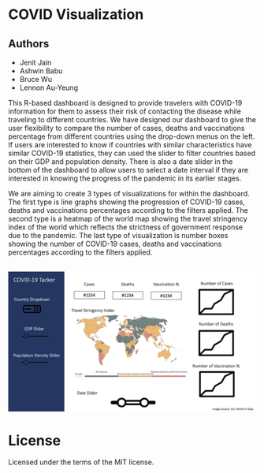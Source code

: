 # COVID Visualization

## Authors

- Jenit Jain
- Ashwin Babu
- Bruce Wu
- Lennon Au-Yeung

This R-based dashboard is designed to provide travelers with COVID-19 information for them to assess their risk of contacting the disease while traveling to different countries. We have designed our dashboard to give the user flexibility to compare the number of cases, deaths and vaccinations percentage from different countries using the drop-down menus on the left. If users are interested to know if countries with similar characteristics have similar COVID-19 statistics, they can used the slider to filter countries based on their GDP and population density. There is also a date slider in the bottom of the dashboard to allow users to select a date interval if they are interested in knowing the progress of the pandemic in its earlier stages.

We are aiming to create 3 types of visualizations for within the dashboard. The first type is line graphs showing the progression of COVID-19 cases, deaths and vaccinations percentages according to the filters applied. The second type is a heatmap of the world map showing the travel stringency index of the world which reflects the strictness of government response due to the pandemic. The last type of visualization is number boxes showing the number of COVID-19 cases, deaths and vaccinations percentages according to the filters applied.

<br>

<img src="img/dashboard_sketch.png">

# License
Licensed under the terms of the MIT license.